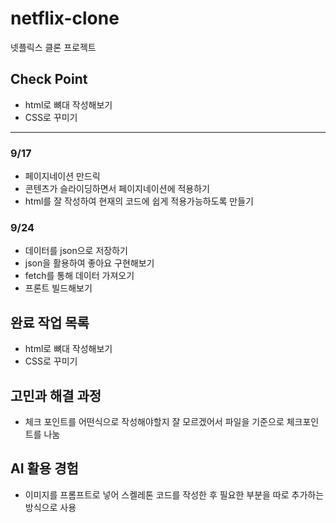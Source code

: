 # netflix-clone
넷플릭스 클론 프로젝트

## Check Point
- html로 뼈대 작성해보기
- CSS로 꾸미기
---
### 9/17
- 페이지네이션 만드릭
- 콘텐츠가 슬라이딩하면서 페이지네이션에 적용하기
- html를 잘 작성하여 현재의 코드에 쉽게 적용가능하도록 만들기

### 9/24
- 데이터를 json으로 저장하기
- json을 활용하여 좋아요 구현해보기
- fetch를 통해 데이터 가져오기
- 프론트 빌드해보기
  
## 완료 작업 목록
- html로 뼈대 작성해보기
- CSS로 꾸미기
  
## 고민과 해결 과정
- 체크 포인트를 어떤식으로 작성해야할지 잘 모르겠어서 파일을 기준으로 체크포인트를 나눔

## AI 활용 경험
- 이미지를 프롬프트로 넣어 스켈레톤 코드를 작성한 후 필요한 부분을 따로 추가하는 방식으로 사용
